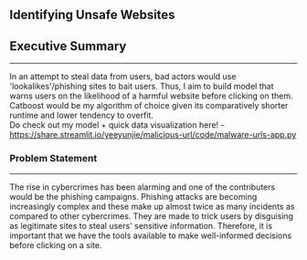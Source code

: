 Identifying Unsafe Websites
---

## Executive Summary
---
In an attempt to steal data from users, bad actors would use 'lookalikes'/phishing sites to bait users. 
Thus, I aim to build model that warns users on the likelihood of a harmful website before clicking on them. 
Catboost would be my algorithm of choice given its comparatively shorter runtime and lower tendency to overfit.
<br> Do check out my model + quick data visualization here!  - https://share.streamlit.io/yeeyunjie/malicious-url/code/malware-urls-app.py


### Problem Statement
---
The rise in cybercrimes has been alarming and one of the contributers would be the phishing campaigns. Phishing attacks are becoming increasingly complex and
these make up almost twice as many incidents as compared to other cybercrimes. They are made to trick users by disguising as legitimate sites to steal users' sensitive information.
Therefore, it is important that we have the tools available to make well-informed decisions before clicking on a site. 



